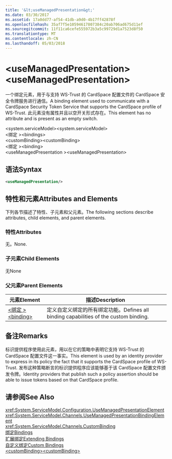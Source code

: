 ```yaml
---
title: '&lt;useManagedPresentation&gt;'
ms.date: 03/30/2017
ms.assetid: 17a0dd77-af54-41db-a9d0-4b17ff42878f
ms.openlocfilehash: 35af7f5e10594617807384c20ab706ad675d11ef
ms.sourcegitcommit: 11f11ca6cefe555972b3a5c99729d1a7523d8f50
ms.translationtype: MT
ms.contentlocale: zh-CN
ms.lasthandoff: 05/03/2018
---
```

# <a name="ltusemanagedpresentationgt"></a><span data-ttu-id="162cb-102">&lt;useManagedPresentation&gt;</span><span class="sxs-lookup"><span data-stu-id="162cb-102">&lt;useManagedPresentation&gt;</span></span>
<span data-ttu-id="162cb-103">一个绑定元素，用于与支持 WS-Trust 的 CardSpace 配置文件的 CardSpace 安全令牌服务进行通信。</span><span class="sxs-lookup"><span data-stu-id="162cb-103">A binding element used to communicate with a CardSpace Security Token Service that supports the CardSpace profile of WS-Trust.</span></span> <span data-ttu-id="162cb-104">此元素没有属性并且以空开关形式存在。</span><span class="sxs-lookup"><span data-stu-id="162cb-104">This element has no attribute and is present as an empty switch.</span></span>  
  
 <span data-ttu-id="162cb-105">\<system.serviceModel></span><span class="sxs-lookup"><span data-stu-id="162cb-105">\<system.serviceModel></span></span>  
<span data-ttu-id="162cb-106">\<绑定 ></span><span class="sxs-lookup"><span data-stu-id="162cb-106">\<bindings></span></span>  
<span data-ttu-id="162cb-107">\<customBinding></span><span class="sxs-lookup"><span data-stu-id="162cb-107">\<customBinding></span></span>  
<span data-ttu-id="162cb-108">\<绑定 ></span><span class="sxs-lookup"><span data-stu-id="162cb-108">\<binding></span></span>  
<span data-ttu-id="162cb-109">\<useManagedPresentation ></span><span class="sxs-lookup"><span data-stu-id="162cb-109">\<useManagedPresentation></span></span>  
  
## <a name="syntax"></a><span data-ttu-id="162cb-110">语法</span><span class="sxs-lookup"><span data-stu-id="162cb-110">Syntax</span></span>  
  
```xml  
<useManagedPresentation/>  
```  
  
## <a name="attributes-and-elements"></a><span data-ttu-id="162cb-111">特性和元素</span><span class="sxs-lookup"><span data-stu-id="162cb-111">Attributes and Elements</span></span>  
 <span data-ttu-id="162cb-112">下列各节描述了特性、子元素和父元素。</span><span class="sxs-lookup"><span data-stu-id="162cb-112">The following sections describe attributes, child elements, and parent elements.</span></span>  
  
### <a name="attributes"></a><span data-ttu-id="162cb-113">特性</span><span class="sxs-lookup"><span data-stu-id="162cb-113">Attributes</span></span>  
 <span data-ttu-id="162cb-114">无。</span><span class="sxs-lookup"><span data-stu-id="162cb-114">None.</span></span>  
  
### <a name="child-elements"></a><span data-ttu-id="162cb-115">子元素</span><span class="sxs-lookup"><span data-stu-id="162cb-115">Child Elements</span></span>  
 <span data-ttu-id="162cb-116">无</span><span class="sxs-lookup"><span data-stu-id="162cb-116">None</span></span>  
  
### <a name="parent-elements"></a><span data-ttu-id="162cb-117">父元素</span><span class="sxs-lookup"><span data-stu-id="162cb-117">Parent Elements</span></span>  
  
|<span data-ttu-id="162cb-118">元素</span><span class="sxs-lookup"><span data-stu-id="162cb-118">Element</span></span>|<span data-ttu-id="162cb-119">描述</span><span class="sxs-lookup"><span data-stu-id="162cb-119">Description</span></span>|  
|-------------|-----------------|  
|[<span data-ttu-id="162cb-120">\<绑定 ></span><span class="sxs-lookup"><span data-stu-id="162cb-120">\<binding></span></span>](../../../../../docs/framework/misc/binding.md)|<span data-ttu-id="162cb-121">定义自定义绑定的所有绑定功能。</span><span class="sxs-lookup"><span data-stu-id="162cb-121">Defines all binding capabilities of the custom binding.</span></span>|  
  
## <a name="remarks"></a><span data-ttu-id="162cb-122">备注</span><span class="sxs-lookup"><span data-stu-id="162cb-122">Remarks</span></span>  
 <span data-ttu-id="162cb-123">标识提供程序使用此元素，用以在它的策略中表明它支持 WS-Trust 的 CardSpace 配置文件这一事实。</span><span class="sxs-lookup"><span data-stu-id="162cb-123">This element is used by an identity provider to express in its policy the fact that it supports the CardSpace profile of WS-Trust.</span></span> <span data-ttu-id="162cb-124">发布这种策略断言的标识提供程序应该能够基于该 CardSpace 配置文件颁发令牌。</span><span class="sxs-lookup"><span data-stu-id="162cb-124">Identity providers that publish such a policy assertion should be able to issue tokens based on that CardSpace profile.</span></span>  
  
## <a name="see-also"></a><span data-ttu-id="162cb-125">请参阅</span><span class="sxs-lookup"><span data-stu-id="162cb-125">See Also</span></span>  
 <xref:System.ServiceModel.Configuration.UseManagedPresentationElement>  
 <xref:System.ServiceModel.Channels.UseManagedPresentationBindingElement>  
 <xref:System.ServiceModel.Channels.CustomBinding>  
 [<span data-ttu-id="162cb-126">绑定</span><span class="sxs-lookup"><span data-stu-id="162cb-126">Bindings</span></span>](../../../../../docs/framework/wcf/bindings.md)  
 [<span data-ttu-id="162cb-127">扩展绑定</span><span class="sxs-lookup"><span data-stu-id="162cb-127">Extending Bindings</span></span>](../../../../../docs/framework/wcf/extending/extending-bindings.md)  
 [<span data-ttu-id="162cb-128">自定义绑定</span><span class="sxs-lookup"><span data-stu-id="162cb-128">Custom Bindings</span></span>](../../../../../docs/framework/wcf/extending/custom-bindings.md)  
 [<span data-ttu-id="162cb-129">\<customBinding></span><span class="sxs-lookup"><span data-stu-id="162cb-129">\<customBinding></span></span>](../../../../../docs/framework/configure-apps/file-schema/wcf/custombinding.md)
